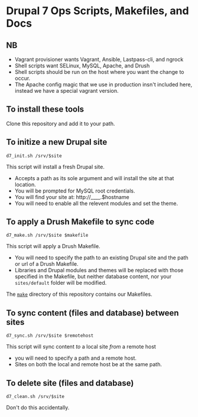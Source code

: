 # Drupal 7 Ops Scripts, Makefiles, and Docs

## NB
* Vagrant provisioner wants Vagrant, Ansible, Lastpass-cli, and ngrock
* Shell scripts want SELinux, MySQL, Apache, and Drush
* Shell scripts should be run on the host where you want the change to occur.
* The Apache config magic that we use in production insn't included here, instead we have a special vagrant version.


## To install these tools

Clone this repository and add it to your path. 


## To initize a new Drupal site

```
d7_init.sh /srv/$site
```

This script will install a fresh Drupal site.
* Accepts a path as its sole argument and will install the site at that location. 
* You will be prompted for MySQL root credentials.
* You will find your site at: http://____.$hostname
* You will need to enable all the relevent modules and set the theme.

## To apply a Drush Makefile to sync code

```
d7_make.sh /srv/$site $makefile
```
This script will apply a Drush Makefile.
* You will need to specify the path to an existing Drupal site and the path or url of a Drush Makefile.
* Libraries and Drupal modules and themes will be replaced with those specified in the Makefile, but neither database content, nor your `sites/default` folder will be modified.

The [`make`](./make) directory of this repository contains our Makefiles. 




## To sync content (files and database) between sites

```
d7_sync.sh /srv/$site $remotehost
```

This script will sync content *to* a local site *from* a remote host
* you will need to specify a path and a remote host. 
* Sites on both the local and remote host be at the same path. 


## To delete site (files and database)

```
d7_clean.sh /srv/$site
```

Don't do this accidentally.
